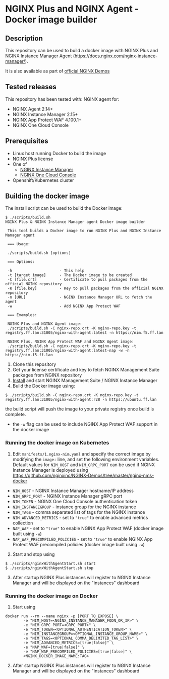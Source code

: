 # NGINX Plus and NGINX Agent - Docker image builder

## Description

This repository can be used to build a docker image with NGINX Plus and NGINX Instance Manager Agent (https://docs.nginx.com/nginx-instance-manager/).

It is also available as part of [official NGINX Demos](https://github.com/nginxinc/NGINX-Demos/tree/master/nginx-agent-docker)

## Tested releases

This repository has been tested with: NGINX agent for:

- NGINX Agent 2.14+
- NGINX Instance Manager 2.15+
- NGINX App Protect WAF 4.100.1+
- NGINX One Cloud Console

## Prerequisites

- Linux host running Docker to build the image
- NGINX Plus license
- One of
  - [NGINX Instance Manager](https://docs.nginx.com/nginx-instance-manager/)
  - [NGINX One Cloud Console](https://docs.nginx.com/nginx-one/)
- Openshift/Kubernetes cluster

## Building the docker image

The install script can be used to build the Docker image:

```
$ ./scripts/build.sh 
NGINX Plus & NGINX Instance Manager agent Docker image builder

 This tool builds a Docker image to run NGINX Plus and NGINX Instance Manager agent

 === Usage:

 ./scripts/build.sh [options]

 === Options:

 -h                     - This help
 -t [target image]      - The Docker image to be created
 -C [file.crt]          - Certificate to pull packages from the official NGINX repository
 -K [file.key]          - Key to pull packages from the official NGINX repository
 -n [URL]               - NGINX Instance Manager URL to fetch the agent
 -w                     - Add NGINX App Protect WAF

 === Examples:

 NGINX Plus and NGINX Agent image:
 ./scripts/build.sh -C nginx-repo.crt -K nginx-repo.key -t registry.ff.lan:31005/nginx-with-agent:latest -n https://nim.f5.ff.lan

 NGINX Plus, NGINX App Protect WAF and NGINX Agent image:
 ./scripts/build.sh -C nginx-repo.crt -K nginx-repo.key -t registry.ff.lan:31005/nginx-with-agent:latest-nap -w -n https://nim.f5.ff.lan
```

1. Clone this repository
2. Get your license certificate and key to fetch NGINX Management Suite packages from NGINX repository
3. [Install](https://docs.nginx.com/nginx-management-suite/) and start NGINX Management Suite / NGINX Instance Manager
4. Build the Docker image using:

```
$ ./scripts/build.sh -C nginx-repo.crt -K nginx-repo.key -t registry.ff.lan:31005/nginx-with-agent:r28 -n https://ubuntu.ff.lan
```

the build script will push the image to your private registry once build is complete.

- the `-w` flag can be used to include NGINX App Protect WAF support in the docker image

### Running the docker image on Kubernetes

1. Edit `manifests/1.nginx-nim.yaml` and specify the correct image by modifying the `image:` line, and set the following environment variables. Default values for `NIM_HOST` and `NIM_GRPC_PORT` can be used if NGINX Instance Manager is deployed using https://github.com/nginxinc/NGINX-Demos/tree/master/nginx-nms-docker
  - `NIM_HOST` - NGINX Instance Manager hostname/IP address
  - `NIM_GRPC_PORT` - NGINX Instance Manager gRPC port
  - `NIM_TOKEN` - NGINX One Cloud Console authentication token
  - `NIM_INSTANCEGROUP` - instance group for the NGINX instance
  - `NIM_TAGS` - comma separated list of tags for the NGINX instance
  - `NIM_ADVANCED_METRICS` - set to `"true"` to enable advanced metrics collection
  - `NAP_WAF` - set to `"true"` to enable NGINX App Protect WAF (docker image built using `-w`)
  - `NAP_WAF_PRECOMPILED_POLICIES` - set to `"true"` to enable NGINX App Protect WAF precompiled policies (docker image built using `-w`)

2. Start and stop using

```
$ ./scripts/nginxWithAgentStart.sh start
$ ./scripts/nginxWithAgentStart.sh stop
```

3. After startup NGINX Plus instances will register to NGINX Instance Manager and will be displayed on the "instances" dashboard

### Running the docker image on Docker

1. Start using

```
docker run --rm --name nginx -p [PORT_TO_EXPOSE] \
        -e "NIM_HOST=<NGINX_INSTANCE_MANAGER_FQDN_OR_IP>" \
        -e "NIM_GRPC_PORT=<GRPC_PORT>" \
        -e "NIM_TOKEN=<OPTIONAL_AUTHENTICATION_TOKEN>" \
        -e "NIM_INSTANCEGROUP=<OPTIONAL_INSTANCE_GROUP_NAME>" \
        -e "NIM_TAGS=<OPTIONAL_COMMA_DELIMITED_TAG_LIST>" \
        -e "NIM_ADVANCED_METRICS=[true|false]" \
        -e "NAP_WAF=[true|false]" \
        -e "NAP_WAF_PRECOMPILED_POLICIES=[true|false]" \
        <NGINX_DOCKER_IMAGE_NAME:TAG>
```

2. After startup NGINX Plus instances will register to NGINX Instance Manager and will be displayed on the "instances" dashboard
